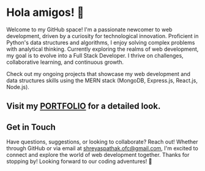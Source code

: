 # Hola amigos! 👋
Welcome to my GitHub space! I'm a passionate newcomer to web development, driven by a curiosity for technological innovation. Proficient in Python's data structures and algorithms, I enjoy solving complex problems with analytical thinking. Currently exploring the realms of web development, my goal is to evolve into a Full Stack Developer. I thrive on challenges, collaborative learning, and continuous growth.

Check out my ongoing projects that showcase my web development and data structures skills using the MERN stack (MongoDB, Express.js, React.js, Node.js). 

## Visit my [PORTFOLIO](<https://shreyas-pathak-portfolio.vercel.app/>) for a detailed look.

## Get in Touch
Have questions, suggestions, or looking to collaborate? Reach out! Whether through GitHub or via email at shreyaspathak.ofc@gmail.com, I'm excited to connect and explore the world of web development together.
Thanks for stopping by! Looking forward to our coding adventures! 🚀
